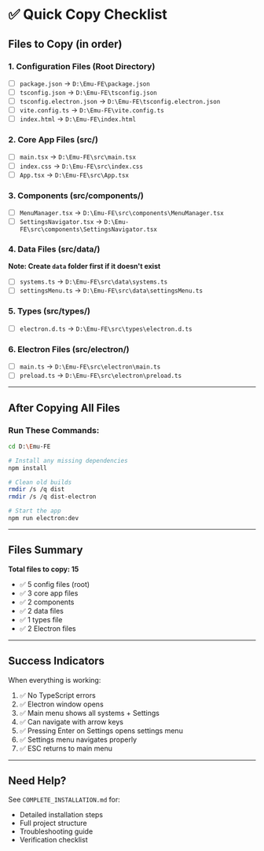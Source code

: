 # ✅ Quick Copy Checklist

## Files to Copy (in order)

### 1. Configuration Files (Root Directory)
- [ ] `package.json` → `D:\Emu-FE\package.json`
- [ ] `tsconfig.json` → `D:\Emu-FE\tsconfig.json`
- [ ] `tsconfig.electron.json` → `D:\Emu-FE\tsconfig.electron.json`
- [ ] `vite.config.ts` → `D:\Emu-FE\vite.config.ts`
- [ ] `index.html` → `D:\Emu-FE\index.html`

### 2. Core App Files (src/)
- [ ] `main.tsx` → `D:\Emu-FE\src\main.tsx`
- [ ] `index.css` → `D:\Emu-FE\src\index.css`
- [ ] `App.tsx` → `D:\Emu-FE\src\App.tsx`

### 3. Components (src/components/)
- [ ] `MenuManager.tsx` → `D:\Emu-FE\src\components\MenuManager.tsx`
- [ ] `SettingsNavigator.tsx` → `D:\Emu-FE\src\components\SettingsNavigator.tsx`

### 4. Data Files (src/data/)
**Note: Create `data` folder first if it doesn't exist**
- [ ] `systems.ts` → `D:\Emu-FE\src\data\systems.ts`
- [ ] `settingsMenu.ts` → `D:\Emu-FE\src\data\settingsMenu.ts`

### 5. Types (src/types/)
- [ ] `electron.d.ts` → `D:\Emu-FE\src\types\electron.d.ts`

### 6. Electron Files (src/electron/)
- [ ] `main.ts` → `D:\Emu-FE\src\electron\main.ts`
- [ ] `preload.ts` → `D:\Emu-FE\src\electron\preload.ts`

---

## After Copying All Files

### Run These Commands:
```bash
cd D:\Emu-FE

# Install any missing dependencies
npm install

# Clean old builds
rmdir /s /q dist
rmdir /s /q dist-electron

# Start the app
npm run electron:dev
```

---

## Files Summary

**Total files to copy: 15**

- ✅ 5 config files (root)
- ✅ 3 core app files
- ✅ 2 components
- ✅ 2 data files
- ✅ 1 types file
- ✅ 2 Electron files

---

## Success Indicators

When everything is working:
1. ✅ No TypeScript errors
2. ✅ Electron window opens
3. ✅ Main menu shows all systems + Settings
4. ✅ Can navigate with arrow keys
5. ✅ Pressing Enter on Settings opens settings menu
6. ✅ Settings menu navigates properly
7. ✅ ESC returns to main menu

---

## Need Help?

See `COMPLETE_INSTALLATION.md` for:
- Detailed installation steps
- Full project structure
- Troubleshooting guide
- Verification checklist
